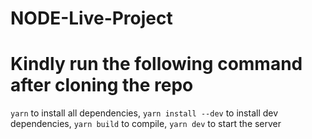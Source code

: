 # NODE-Live-Project

# Kindly run the following command after cloning the repo
`yarn` to install all dependencies,
`yarn install --dev` to install dev dependencies,
`yarn build` to compile,
`yarn dev` to start the server

